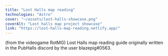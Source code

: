 ```yaml
---
title: "Lost Halls map reading"
technologies: "Astro"
cover: "~/assets/lost-halls-showcase.png"
coverAlt: "Lost halls map project showcase"
link: "https://lost-halls-map-reading.netlify.app/"
---
```

(from the videogame RotMG) Lost Halls map reading guide originally written in the PubHalls discord by the user blazepig#0563.